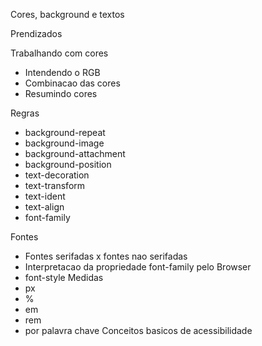 
Cores, background e textos

Prendizados

 Trabalhando com cores
 - Intendendo o RGB
 - Combinacao das cores
 - Resumindo cores

 Regras
- background-repeat
- background-image
- background-attachment
- background-position
- text-decoration
- text-transform
- text-ident
- text-align
- font-family

Fontes
- Fontes serifadas x fontes nao serifadas
- Interpretacao da propriedade font-family pelo Browser
- font-style
Medidas
- px
- %
- em
- rem
- por palavra chave
Conceitos basicos de acessibilidade

